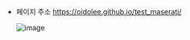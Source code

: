 - 페이지 주소
  https://oidolee.github.io/test_maserati/

  ![image](https://github.com/oidolee/test_maserati/assets/85022962/08e17bb3-1c16-4f9e-89e7-27841b063848)  
